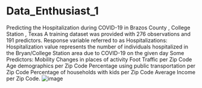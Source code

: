 # Data_Enthusiast_1
Predicting the Hospitalization during COVID-19 in Brazos County , College Station , Texas 
A training dataset was provided with 276 observations and 191 predictors. 
Response variable referred to as Hospitalizations: Hospitalization value represents the number of individuals hospitalized in the Bryan/College Station area due to COVID-19 on the given day
Some Predictors: 
Mobility Changes in places of activity 
Foot Traffic per Zip Code
Age demographics per Zip Code
Percentage using public transportation per Zip Code
Percentage of households with kids per Zip Code
Average Income per Zip Code. ![image](https://user-images.githubusercontent.com/96862493/193172289-fa10cfcd-bdfb-41e5-b6cd-577b7f7d459d.png)
